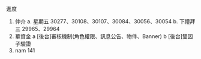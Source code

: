 進度

1. 仲介
   a. 星期五 30277、30108、30107、30084、30056、30054
   b. 下禮拜三 29965、29964
2. 華資金
   a [後台]審核機制(角色權限、訊息公告、物件、Banner)
   b [後台]雙因子驗證
3. nam 141
